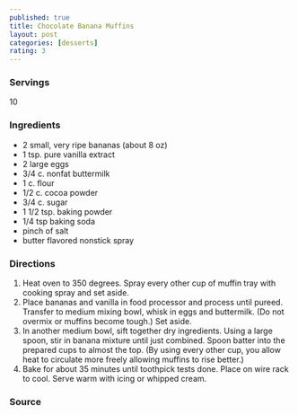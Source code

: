 ```yaml
---
published: true
title: Chocolate Banana Muffins
layout: post
categories: [desserts]
rating: 3
---
```

### Servings
10

### Ingredients
- 2 small, very ripe bananas (about 8 oz)
- 1 tsp. pure vanilla extract
- 2 large eggs
- 3/4 c. nonfat buttermilk
- 1 c. flour
- 1/2 c. cocoa powder
- 3/4 c. sugar
- 1 1/2 tsp. baking powder
- 1/4 tsp baking soda
- pinch of salt
- butter flavored nonstick spray

### Directions
1. Heat oven to 350 degrees. Spray every other cup of muffin tray with cooking spray and set aside.
2. Place bananas and vanilla in food processor and process until pureed. Transfer to medium mixing bowl, whisk in eggs and buttermilk. (Do not overmix or muffins become tough.) Set aside.
3. In another medium bowl, sift together dry ingredients. Using a large spoon, stir in banana mixture until just combined. Spoon batter into the prepared cups to almost the top. (By using every other cup, you allow heat to circulate more freely allowing muffins to rise better.)
4. Bake for about 35 minutes until toothpick tests done. Place on wire rack to cool. Serve warm with icing or whipped cream.

### Source

